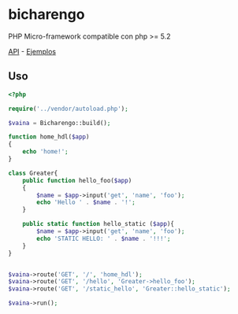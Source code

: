 # bicharengo
PHP Micro-framework compatible con php >= 5.2

[API](API.md) - [Ejemplos](examples/)

## Uso

```php
<?php 

require('../vendor/autoload.php');

$vaina = Bicharengo::build();

function home_hdl($app)
{
    echo 'home!';
}

class Greater{
    public function hello_foo($app)
    {
        $name = $app->input('get', 'name', 'foo');
        echo 'Hello ' . $name . '!';
    }

    public static function hello_static ($app){
        $name = $app->input('get', 'name', 'foo');
        echo 'STATIC HELLO: ' . $name . '!!!';
    } 
}


$vaina->route('GET', '/', 'home_hdl');
$vaina->route('GET', '/hello', 'Greater->hello_foo');
$vaina->route('GET', '/static_hello', 'Greater::hello_static');

$vaina->run();